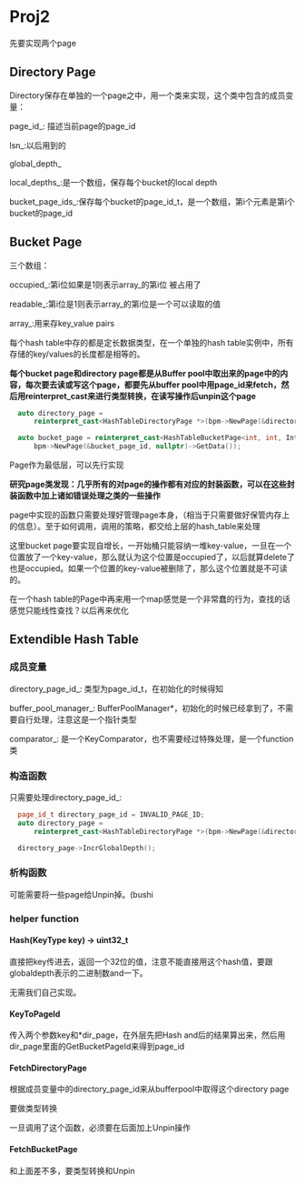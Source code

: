 # Proj2

先要实现两个page

## Directory Page

Directory保存在单独的一个page之中，用一个类来实现，这个类中包含的成员变量：

page_id_: 描述当前page的page_id

lsn_:以后用到的

global_depth_

local_depths_:是一个数组，保存每个bucket的local depth

bucket_page_ids_:保存每个bucket的page_id_t，是一个数组，第i个元素是第i个bucket的page_id

## Bucket Page

三个数组：

occupied_:第i位如果是1则表示array_的第i位 被占用了

readable_:第i位是1则表示array_的第i位是一个可以读取的值

array_:用来存key_value pairs

每个hash table中存的都是定长数据类型，在一个单独的hash table实例中，所有存储的key/values的长度都是相等的。



**每个bucket page和directory page都是从Buffer pool中取出来的page中的内容，每次要去读或写这个page，都要先从buffer pool中用page_id来fetch，然后用reinterpret_cast来进行类型转换，在读写操作后unpin这个page**

```c++
  auto directory_page =
      reinterpret_cast<HashTableDirectoryPage *>(bpm->NewPage(&directory_page_id, nullptr)->GetData());
```

```c++
  auto bucket_page = reinterpret_cast<HashTableBucketPage<int, int, IntComparator> *>(
      bpm->NewPage(&bucket_page_id, nullptr)->GetData());
```

Page作为最低层，可以先行实现



**研究page类发现：几乎所有的对page的操作都有对应的封装函数，可以在这些封装函数中加上诸如错误处理之类的一些操作**



page中实现的函数只需要处理好管理page本身，（相当于只需要做好保管内存上的信息）。至于如何调用，调用的策略，都交给上层的hash_table来处理



这里bucket page要实现自增长，一开始桶只能容纳一堆key-value，一旦在一个位置放了一个key-value，那么就认为这个位置是occupied了，以后就算delete了也是occupied。如果一个位置的key-value被删除了，那么这个位置就是不可读的。

在一个hash table的Page中再来用一个map感觉是一个非常蠢的行为，查找的话感觉只能线性查找？以后再来优化



## Extendible Hash Table

### 成员变量

directory_page_id_: 类型为page_id_t，在初始化的时候得知

buffer_pool_manager_: BufferPoolManager*，初始化的时候已经拿到了，不需要自行处理，注意这是一个指针类型

comparator_: 是一个KeyComparator，也不需要经过特殊处理，是一个function类



### 构造函数

只需要处理directory_page_id_: 

```c++
  page_id_t directory_page_id = INVALID_PAGE_ID;
  auto directory_page =
      reinterpret_cast<HashTableDirectoryPage *>(bpm->NewPage(&directory_page_id, nullptr)->GetData());
```

```c++
  directory_page->IncrGlobalDepth();
```

### 析构函数

可能需要将一些page给Unpin掉。(bushi



### helper function

#### Hash(KeyType key) -> uint32_t

直接把key传进去，返回一个32位的值，注意不能直接用这个hash值，要跟globaldepth表示的二进制数and一下。

无需我们自己实现。

#### KeyToPageId

传入两个参数key和*dir_page，在外层先把Hash and后的结果算出来，然后用dir_page里面的GetBucketPageId来得到page_id

#### FetchDirectoryPage

根据成员变量中的directory_page_id来从bufferpool中取得这个directory page

要做类型转换

一旦调用了这个函数，必须要在后面加上Unpin操作

#### FetchBucketPage

和上面差不多，要类型转换和Unpin





